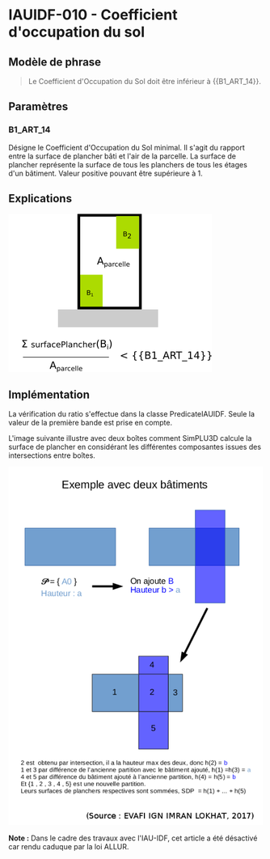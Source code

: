# IAUIDF-010 - Coefficient d'occupation du sol

## Modèle de phrase

> Le Coefficient d'Occupation du Sol doit être inférieur à {{B1_ART_14}}.

## Paramètres

### B1_ART_14

Désigne le Coefficient d'Occupation du Sol minimal. Il s'agit du rapport entre la surface de plancher bâti et l'air de la parcelle. La surface de plancher représente la surface de tous les planchers de tous les étages d'un bâtiment. Valeur positive pouvant être supérieure à 1.


## Explications

![Image montrant la contrainte de coefficient d'occupation du sol](img/IAUIDF/IAUIDF-010.png)

## Implémentation

La vérification du ratio s'effectue dans la classe PredicateIAUIDF. Seule la valeur de la première bande est prise en compte.

L'image suivante illustre avec deux boîtes comment SimPLU3D calcule la surface de plancher en considérant les différentes composantes issues des intersections entre boîtes.

![Image illustrant le calcul de la surface de plancher dans SimPLU3D](img/IAUIDF/SurfacePlancherCalculation.png)


**Note :** Dans le cadre des travaux avec l'IAU-IDF, cet article a été désactivé car rendu caduque par la loi ALLUR.

